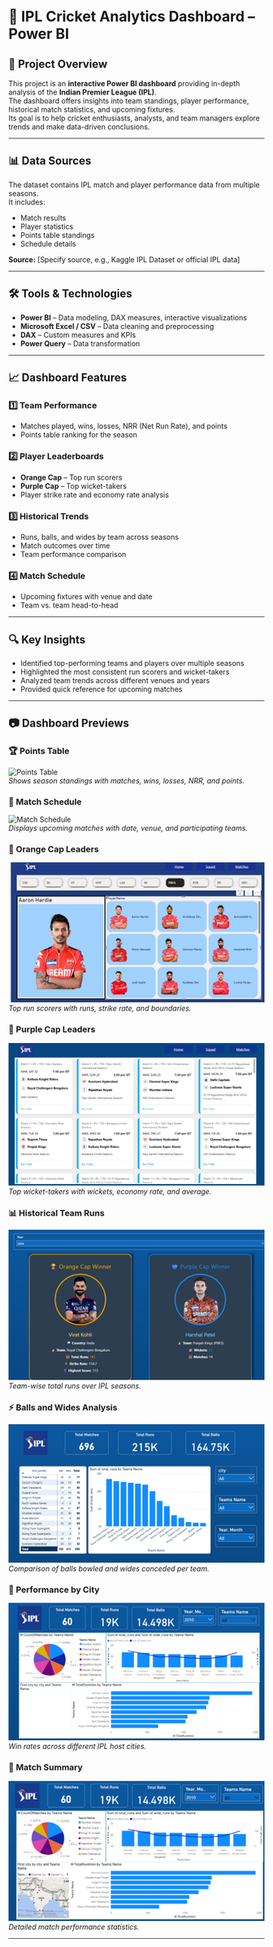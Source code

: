 # 🏏 IPL Cricket Analytics Dashboard – Power BI

## 📌 Project Overview
This project is an **interactive Power BI dashboard** providing in-depth analysis of the **Indian Premier League (IPL)**.  
The dashboard offers insights into team standings, player performance, historical match statistics, and upcoming fixtures.  
Its goal is to help cricket enthusiasts, analysts, and team managers explore trends and make data-driven conclusions.

---

## 📊 Data Sources
The dataset contains IPL match and player performance data from multiple seasons.  
It includes:
- Match results
- Player statistics
- Points table standings
- Schedule details

**Source:** [Specify source, e.g., Kaggle IPL Dataset or official IPL data]

---

## 🛠 Tools & Technologies
- **Power BI** – Data modeling, DAX measures, interactive visualizations
- **Microsoft Excel / CSV** – Data cleaning and preprocessing
- **DAX** – Custom measures and KPIs
- **Power Query** – Data transformation

---

## 📈 Dashboard Features

### 1️⃣ Team Performance
- Matches played, wins, losses, NRR (Net Run Rate), and points
- Points table ranking for the season

### 2️⃣ Player Leaderboards
- **Orange Cap** – Top run scorers
- **Purple Cap** – Top wicket-takers
- Player strike rate and economy rate analysis

### 3️⃣ Historical Trends
- Runs, balls, and wides by team across seasons
- Match outcomes over time
- Team performance comparison

### 4️⃣ Match Schedule
- Upcoming fixtures with venue and date
- Team vs. team head-to-head

---

## 🔍 Key Insights
- Identified top-performing teams and players over multiple seasons
- Highlighted the most consistent run scorers and wicket-takers
- Analyzed team trends across different venues and years
- Provided quick reference for upcoming matches

---


## 📷 Dashboard Previews

### 🏆 Points Table
![Points Table](./images/Page-1.png)  
*Shows season standings with matches, wins, losses, NRR, and points.*

### 📅 Match Schedule
![Match Schedule](./images/Page-2.png)  
*Displays upcoming matches with date, venue, and participating teams.*

### 🥇 Orange Cap Leaders
![Orange Cap](./images/Page-3.png)  
*Top run scorers with runs, strike rate, and boundaries.*

### 🎯 Purple Cap Leaders
![Purple Cap](./images/Page-4.png)  
*Top wicket-takers with wickets, economy rate, and average.*

### 📊 Historical Team Runs
![Team Runs](./images/Page-5.png)  
*Team-wise total runs over IPL seasons.*

### ⚡ Balls and Wides Analysis
![Balls and Wides](./images/Page-6.png)  
*Comparison of balls bowled and wides conceded per team.*

### 📍 Performance by City
![Performance by City](./images/Page-7.png)  
*Win rates across different IPL host cities.*

### 📜 Match Summary
![Match Summary](./images/Page-8.png)  
*Detailed match performance statistics.*

---


